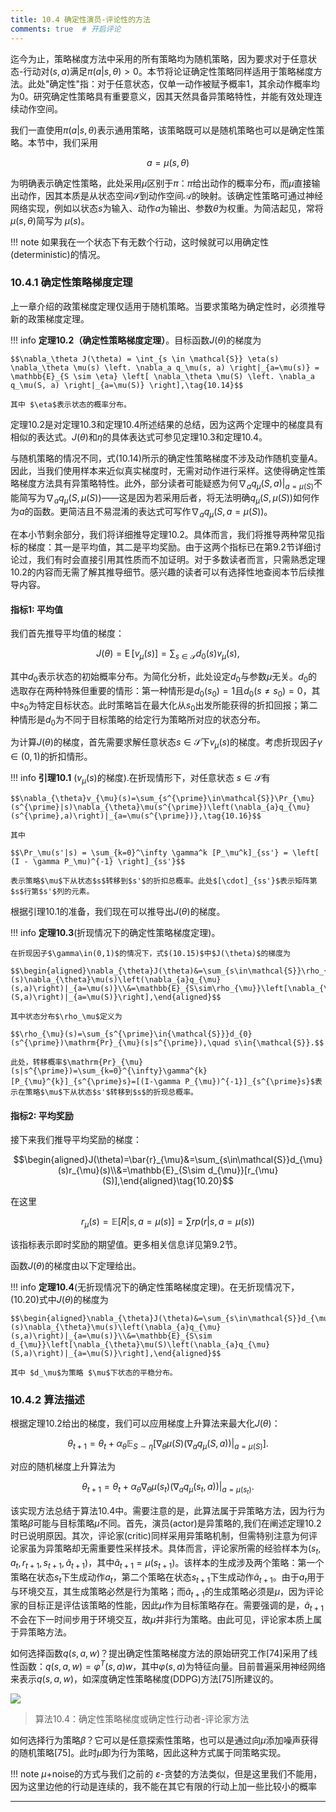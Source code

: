 ```yaml
---
title: 10.4 确定性演员-评论性的方法
comments: true  # 开启评论
---
```

迄今为止，策略梯度方法中采用的所有策略均为随机策略，因为要求对于任意状态-行动对$(s, a)$满足$\pi(a|s, \theta) >0$。本节将论证确定性策略同样适用于策略梯度方法。此处"确定性"指：对于任意状态，仅单一动作被赋予概率$1$，其余动作概率均为$0$。研究确定性策略具有重要意义，因其天然具备异策略特性，并能有效处理连续动作空间。

我们一直使用$\pi(a|s, \theta)$表示通用策略，该策略既可以是随机策略也可以是确定性策略。本节中，我们采用

$$a=\mu(s,\theta)$$

为明确表示确定性策略，此处采用$\mu$区别于$\pi$：$\pi$给出动作的概率分布，而$\mu$直接输出动作，因其本质是从状态空间$\mathcal{S}$到动作空间$\mathcal{A}$的映射。该确定性策略可通过神经网络实现，例如以状态$s$为输入、动作$a$为输出、参数$\theta$为权重。为简洁起见，常将$\mu(s, \theta)$简写为 $\mu(s)$。

!!! note
    如果我在一个状态下有无数个行动，这时候就可以用确定性(deterministic)的情况。

### 10.4.1 确定性策略梯度定理

上一章介绍的政策梯度定理仅适用于随机策略。当要求策略为确定性时，必须推导新的政策梯度定理。

!!! info
    **定理10.2（确定性策略梯度定理）**。目标函数$J(\theta)$的梯度为
    
    $$\nabla_\theta J(\theta) = \int_{s \in \mathcal{S}} \eta(s) \nabla_\theta \mu(s) \left. \nabla_a q_\mu(s, a) \right|_{a=\mu(s)} = \mathbb{E}_{S \sim \eta} \left[ \nabla_\theta \mu(S) \left. \nabla_a q_\mu(S, a) \right|_{a=\mu(S)} \right],\tag{10.14}$$

    其中 $\eta$表示状态的概率分布。

定理$10.2$是对定理$10.3$和定理$10.4$所述结果的总结，因为这两个定理中的梯度具有相似的表达式。$J(\theta)$和$\eta$的具体表达式可参见定理$10.3$和定理$10.4$。

与随机策略的情况不同，式$(10.14)$所示的确定性策略梯度不涉及动作随机变量$A$。因此，当我们使用样本来近似真实梯度时，无需对动作进行采样。这使得确定性策略梯度方法具有异策略特性。此外，部分读者可能疑惑为何$\left. \nabla_a q_\mu(S, a) \right|_{a=\mu(S)}$不能简写为$\nabla_a q_\mu(S, \mu(S))$——这是因为若采用后者，将无法明确$q_\mu(S, \mu(S))$如何作为$a$的函数。更简洁且不易混淆的表达式可写作$\nabla_a q_\mu(S, a = \mu(S))$。

在本小节剩余部分，我们将详细推导定理$10.2$。具体而言，我们将推导两种常见指标的梯度：其一是平均值，其二是平均奖励。由于这两个指标已在第$9.2$节详细讨论过，我们有时会直接引用其性质而不加证明。对于多数读者而言，只需熟悉定理$10.2$的内容而无需了解其推导细节。感兴趣的读者可以有选择性地查阅本节后续推导内容。

#### 指标1: 平均值

我们首先推导平均值的梯度：

$$J(\theta)=\operatorname{E}[v_{\mu}(s)]=\sum_{s\in\mathcal{S}}d_{0}(s)v_{\mu}(s),\tag{10.15}$$

其中$d_0$表示状态的初始概率分布。为简化分析，此处设定$d_0$与参数$\mu$无关。$d_0$的选取存在两种特殊但重要的情形：第一种情形是$d_0(s_0) =1$且$d_0(s \neq s_0) =0$，其中$s_0$为特定目标状态。此时策略旨在最大化从$s_0$出发所能获得的折扣回报；第二种情形是$d_0$为不同于目标策略的给定行为策略所对应的状态分布。

为计算$J(\theta)$的梯度，首先需要求解任意状态$s \in \mathcal{S}$下$v_\mu(s)$的梯度。考虑折现因子$\gamma \in (0,1)$的折扣情形。

!!! info
    **引理$10.1$** ($v_\mu(s)$的梯度).在折现情形下，对任意状态 $s \in \mathcal{S}$有
    
    $$\nabla_{\theta}v_{\mu}(s)=\sum_{s^{\prime}\in\mathcal{S}}\Pr_{\mu}(s^{\prime}|s)\nabla_{\theta}\mu(s^{\prime})\left(\nabla_{a}q_{\mu}(s^{\prime},a)\right)|_{a=\mu(s^{\prime})},\tag{10.16}$$

    其中

    $$\Pr_\mu(s'|s) = \sum_{k=0}^\infty \gamma^k [P_\mu^k]_{ss'} = \left[ (I - \gamma P_\mu)^{-1} \right]_{ss'}$$
    
    表示策略$\mu$下从状态$s$转移到$s'$的折扣总概率。此处$[\cdot]_{ss'}$表示矩阵第$s$行第$s'$列的元素。

根据引理$10.1$的准备，我们现在可以推导出$J(\theta)$的梯度。

!!! info
    **定理10.3**(折现情况下的确定性策略梯度定理)。

    在折现因子$\gamma\in(0,1)$的情况下，式$(10.15)$中$J(\theta)$的梯度为
    
    $$\begin{aligned}\nabla_{\theta}J(\theta)&=\sum_{s\in\mathcal{S}}\rho_{\mu}(s)\nabla_{\theta}\mu(s)\left(\nabla_{a}q_{\mu}(s,a)\right)|_{a=\mu(s)}\\&=\mathbb{E}_{S\sim\rho_{\mu}}\left[\nabla_{\theta}\mu(S)\left(\nabla_{a}q_{\mu}(S,a)\right)|_{a=\mu(S)}\right],\end{aligned}$$

    其中状态分布$\rho_\mu$定义为
    
    $$\rho_{\mu}(s)=\sum_{s^{\prime}\in{\mathcal{S}}}d_{0}(s^{\prime})\mathrm{Pr}_{\mu}(s|s^{\prime}),\quad s\in{\mathcal{S}}.$$

    此处，转移概率$\mathrm{Pr}_{\mu}(s|s^{\prime})=\sum_{k=0}^{\infty}\gamma^{k}[P_{\mu}^{k}]_{s^{\prime}s}=[(I-\gamma P_{\mu})^{-1}]_{s^{\prime}s}$表示在策略$\mu$下从状态$s'$转移到$s$的折现总概率。

#### 指标2: 平均奖励

接下来我们推导平均奖励的梯度：

$$\begin{aligned}J(\theta)=\bar{r}_{\mu}&=\sum_{s\in\mathcal{S}}d_{\mu}(s)r_{\mu}(s)\\&=\mathbb{E}_{S\sim d_{\mu}}[r_{\mu}(S)],\end{aligned}\tag{10.20}$$

在这里

$$r_{\mu}(s)=\mathbb{E}[R|s,a=\mu(s)]=\sum rp(r|s,a=\mu(s))$$

该指标表示即时奖励的期望值。更多相关信息详见第$9.2$节。

函数$J(\theta)$的梯度由以下定理给出。

!!! info
    **定理10.4**(无折现情况下的确定性策略梯度定理)。在无折现情况下，$(10.20)$式中$J(\theta)$的梯度为

    $$\begin{aligned}\nabla_{\theta}J(\theta)&=\sum_{s\in\mathcal{S}}d_{\mu}(s)\nabla_{\theta}\mu(s)\left(\nabla_{a}q_{\mu}(s,a)\right)|_{a=\mu(s)}\\&=\mathbb{E}_{S\sim d_{\mu}}\left[\nabla_{\theta}\mu(S)\left(\nabla_{a}q_{\mu}(S,a)\right)|_{a=\mu(S)}\right],\end{aligned}$$

    其中 $d_\mu$为策略 $\mu$下状态的平稳分布。

### 10.4.2 算法描述

根据定理$10.2$给出的梯度，我们可以应用梯度上升算法来最大化$J(\theta)$：

$$\theta_{t+1}=\theta_t+\alpha_\theta\mathbb{E}_{S\sim\eta}\left[\nabla_\theta\mu(S)\left(\nabla_aq_\mu(S,a)\right)|_{a=\mu(S)}\right].$$

对应的随机梯度上升算法为

$$\theta_{t+1}=\theta_t+\alpha_\theta\nabla_\theta\mu(s_t)\left(\nabla_aq_\mu(s_t,a)\right)|_{a=\mu(s_t)}.$$

该实现方法总结于算法$10.4$中。需要注意的是，此算法属于异策略方法，因为行为策略$\beta$可能与目标策略$\mu$不同。首先，演员(actor)是异策略的,我们在阐述定理$10.2$时已说明原因。其次，评论家(critic)同样采用异策略机制，但需特别注意为何评论家虽为异策略却无需重要性采样技术。具体而言，评论家所需的经验样本为$(s_t, a_t, r_{t+1}, s_{t+1}, \tilde{a}_{t+1})$，其中$\tilde{a}_{t+1} = \mu(s_{t+1})$。该样本的生成涉及两个策略：第一个策略在状态$s_t$下生成动作$a_t$，第二个策略在状态$s_{t+1}$下生成动作$\tilde{a}_{t+1}$。由于$a_t$用于与环境交互，其生成策略必然是行为策略；而$\tilde{a}_{t+1}$的生成策略必须是$\mu$，因为评论家的目标正是评估该策略的性能，因此$\mu$作为目标策略存在。需要强调的是，$\tilde{a}_{t+1}$不会在下一时间步用于环境交互，故$\mu$并非行为策略。由此可见，评论家本质上属于异策略方法。

如何选择函数$q(s, a, w)$？提出确定性策略梯度方法的原始研究工作[74]采用了线性函数：$q(s, a, w) = \varphi^T(s, a)w$，其中$\varphi(s, a)$为特征向量。目前普遍采用神经网络来表示$q(s, a, w)$，如深度确定性策略梯度(DDPG)方法[75]所建议的。

 ![](../img/10/5.png)

 > 算法$10.4$：确定性策略梯度或确定性行动者-评论家方法

如何选择行为策略$\beta$？它可以是任意探索性策略，也可以是通过向$\mu$添加噪声获得的随机策略[75]。此时$\mu$即为行为策略，因此这种方式属于同策略实现。

!!! note
    $\mu$+noise的方式与我们之前的 $\varepsilon$-贪婪的方法类似，但是这里我们不能用，因为这里边他的行动是连续的，我不能在其它有限的行动上加一些比较小的概率

---